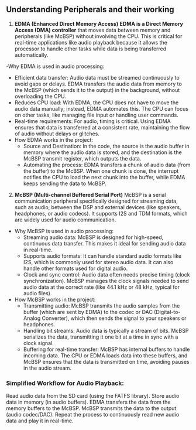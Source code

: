 ## Understanding Peripherals and their working
1. **EDMA (Enhanced Direct Memory Access)**
**EDMA is a Direct Memory Access (DMA) controller** that moves data between memory and peripherals (like McBSP) without involving the CPU. This is critical for real-time applications like audio playback because it allows the processor to handle other tasks while data is being transferred automatically.

-Why EDMA is used in audio processing:
  - Efficient data transfer: Audio data must be streamed continuously to avoid gaps or delays. EDMA transfers the audio data from memory to the McBSP (which sends it to the output) in the background, without overloading the CPU.
  - Reduces CPU load: With EDMA, the CPU does not have to move the audio data manually; instead, EDMA automates this. The CPU can focus on other tasks, like managing file input or handling user commands.
  - Real-time requirements: For audio, timing is critical. Using EDMA ensures that data is transferred at a consistent rate, maintaining the flow of audio without delays or glitches.
- How EDMA works in the project:
  - Source and Destination: In the code, the source is the audio buffer in memory where the audio data is stored, and the destination is the McBSP transmit register, which outputs the data.
  - Automating the process: EDMA transfers a chunk of audio data (from the buffer) to the McBSP. When one chunk is done, the interrupt notifies the CPU to load the next chunk into the buffer, while EDMA keeps sending the data to McBSP.

2. **McBSP (Multi-channel Buffered Serial Port)**
McBSP is a serial communication peripheral specifically designed for streaming data, such as audio, between the DSP and external devices (like speakers, headphones, or audio codecs). It supports I2S and TDM formats, which are widely used for audio communication.

- Why McBSP is used in audio processing:
  - Streaming audio data: McBSP is designed for high-speed, continuous data transfer. This makes it ideal for sending audio data in real-time.
  - Supports audio formats: It can handle standard audio formats like I2S, which is commonly used for stereo audio data. It can also handle other formats used for digital audio.
  - Clock and sync control: Audio data often needs precise timing (clock synchronization). McBSP manages the clock signals needed to send audio data at the correct rate (like 44.1 kHz or 48 kHz, typical for audio files).
- How McBSP works in the project:
  - Transmitting audio: McBSP transmits the audio samples from the buffer (which are sent by EDMA) to the codec or DAC (Digital-to-Analog Converter), which then sends the signal to your speakers or headphones.
  - Handling bit streams: Audio data is typically a stream of bits. McBSP serializes the data, transmitting it one bit at a time in sync with a clock signal.
  - Buffering for real-time transfer: McBSP has internal buffers to handle incoming data. The CPU or EDMA loads data into these buffers, and McBSP ensures that the data is transmitted on time, avoiding pauses in the audio stream.

### Simplified Workflow for Audio Playback:
Read audio data from the SD card (using the FATFS library).
Store audio data in memory (in audio buffers).
EDMA transfers the data from the memory buffers to the McBSP.
McBSP transmits the data to the output (audio codec/DAC).
Repeat the process to continuously read new audio data and play it in real-time.
